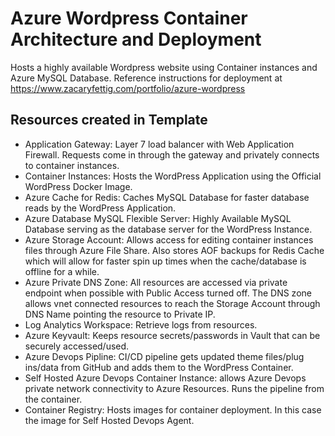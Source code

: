 # Azure Wordpress Container Architecture and Deployment
Hosts a highly available Wordpress website using Container instances and Azure MySQL Database. Reference instructions for deployment at https://www.zacaryfettig.com/portfolio/azure-wordpress

## Resources created in Template
* Application Gateway: Layer 7 load balancer with Web Application Firewall. Requests come in through the gateway and privately connects to container instances.
* Container Instances: Hosts the WordPress Application using the Official WordPress Docker Image.
* Azure Cache for Redis: Caches MySQL Database for faster database reads by the WordPress Application.
* Azure Database MySQL Flexible Server: Highly Available MySQL Database serving as the database server for the WordPress Instance.
* Azure Storage Account: Allows access for editing container instances files through Azure File Share. Also stores AOF backups for Redis Cache which will allow for faster spin up times when the cache/database is offline for a while.
* Azure Private DNS Zone: All resources are accessed via private endpoint when possible with Public Access turned off. The DNS zone allows vnet connected resources to reach the Storage Account through DNS Name pointing the resource to Private IP.
* Log Analytics Workspace: Retrieve logs from resources.
* Azure Keyvault: Keeps resource secrets/passwords in Vault that can be securely accessed/used.
* Azure Devops Pipline: CI/CD pipeline gets updated theme files/plug ins/data from GitHub and adds them to the WordPress Container.
* Self Hosted Azure Devops Container Instance: allows Azure Devops private network connectivity to Azure Resources. Runs the pipeline from the container.
* Container Registry: Hosts images for container deployment. In this case the image for Self Hosted Devops Agent.
